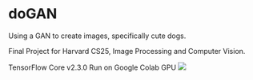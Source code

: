 # doGAN
Using a GAN to create images, specifically cute dogs.  

Final Project for Harvard CS25, Image Processing and Computer Vision.
  
TensorFlow Core v2.3.0
Run on Google Colab GPU
![]("https://github.com/vinhle169/image_generator/blob/master/results.png")
